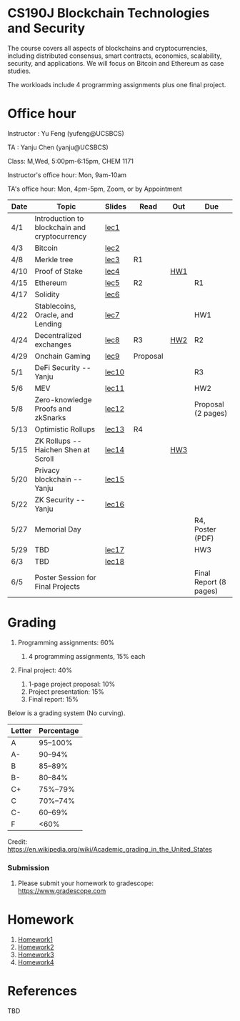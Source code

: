 # CS190J Blockchain Technologies and Security

The course covers all aspects of blockchains and cryptocurrencies, including distributed consensus, smart contracts, economics, scalability, security, and applications. We will focus on Bitcoin and Ethereum as case studies.

The workloads include 4 programming assignments plus one final project.

# Office hour
Instructor : Yu Feng (yufeng@UCSBCS)

TA : Yanju Chen (yanju@UCSBCS)

Class: M,Wed, 5:00pm-6:15pm, CHEM 1171

Instructor's office hour: Mon, 9am-10am

TA's office hour: Mon, 4pm-5pm, Zoom, or by Appointment


| Date  | Topic                                         | Slides | Read | Out | Due |
|-------|-----------------------------------------------|--------|------|-----|-----|
| 4/1  | Introduction to blockchain and cryptocurrency                                  |  [lec1](lectures/lecture1.pdf)      |      |     |     |
| 4/3  | Bitcoin                                  |  [lec2](#)      |      |     |     |
| 4/8  | Merkle tree          |  [lec3](#)      |  R1    |     |     |
| 4/10  | Proof of Stake             |  [lec4](#)      |     | [HW1](homework/hw1/hw1.md) |     |
| 4/15  | Ethereum               |  [lec5](#)     |   R2   |     | R1    |
| 4/17 | Solidity                           |  [lec6](#)      |      |   |     |
| 4/22 |  Stablecoins, Oracle, and Lending                           |  [lec7](#)      |      |       |  HW1   |
| 4/24 | Decentralized exchanges                         |  [lec8](#)      |  R3    | [HW2](homework/hw2/hw2.md) |  R2   |
| 4/29 |  Onchain Gaming                        |  [lec9](#)      |  Proposal    |     | |
| 5/1 | DeFi Security    --Yanju      | [lec10](#)        |      |    |  R3   |
| 5/6 | MEV           | [lec11](#)        |      |    | HW2 |
| 5/8 | Zero-knowledge Proofs and zkSnarks   |  [lec12](#)       |      |     |   Proposal (2 pages)  |
| 5/13  |  Optimistic Rollups                      |  [lec13](#)       |  R4    |     |     |
| 5/15  |  ZK Rollups -- Haichen Shen at Scroll  | [lec14](#)        |      | [HW3](homework/hw3/hw3.md) |     |
| 5/20  | Privacy blockchain -- Yanju |   [lec15](#)     |      |     |     |
| 5/22  | ZK Security --Yanju |   [lec16](#)     |      |     |     |
| 5/27 | Memorial Day                       |         |       |     |   R4, Poster (PDF)  |
| 5/29 | TBD                |     [lec17](#)   |      |     | HW3 |
| 6/3 | TBD        |   [lec18](#)      |      |     |    |
| 6/5  | Poster Session for Final Projects                                 |        |      |     |  Final Report (8 pages)  |


# Grading

1. Programming assignments: 60%
    1. 4 programming assignments, 15% each
    
2. Final project: 40%
    1. 1-page project proposal: 10%
    2. Project presentation: 15%
    3. Final report: 15%


Below is a grading system (No curving).

| Letter | Percentage |
|--------|------------|
| A      | 95–100%     |
| A-     | 90–94%     |
| B     | 85–89%     |
| B-      | 80–84%     |
| C+     | 75%–79%     |
| C     | 70%–74%     |
| C-      | 60–69%     |
| F      | <60%       |

Credit: https://en.wikipedia.org/wiki/Academic_grading_in_the_United_States


### Submission
1. Please submit your homework to gradescope: https://www.gradescope.com


# Homework

1. [Homework1](#)
2. [Homework2](#)
3. [Homework3](#)
3. [Homework4](#)



# References

TBD


